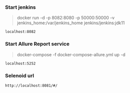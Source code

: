 ### Start jenkins

> docker run -d -p 8082:8080 -p 50000:50000 -v jenkins_home:/var/jenkins_home jenkins/jenkins:jdk11

```
localhost:8082
```

### Start Allure Report service

> docker-compose -f docker-compose-allure.yml up -d

```
localhost:5252
```

### Selenoid url

```
http://localhost:8081/#/
```